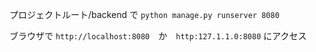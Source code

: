 プロジェクトルート/backend で
`python manage.py runserver 8080`

ブラウザで
`http://localhost:8080`　か　`http:127.1.1.0:8080` にアクセス
